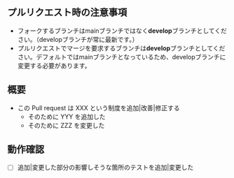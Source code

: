 ## プルリクエスト時の注意事項
- フォークするブランチはmainブランチではなく**develop**ブランチとしてください。（developブランチが常に最新です。）
- プルリクエストでマージを要求するブランチは**develop**ブランチとしてください。デフォルトではmainブランチとなっているため、developブランチに変更する必要があります。

## 概要

- この Pull request は XXX という制度を追加|改善|修正する
  - そのために YYY を追加した
  - そのために ZZZ を変更した

## 動作確認

- [ ] 追加|変更した部分の影響しそうな箇所のテストを追加|変更した
